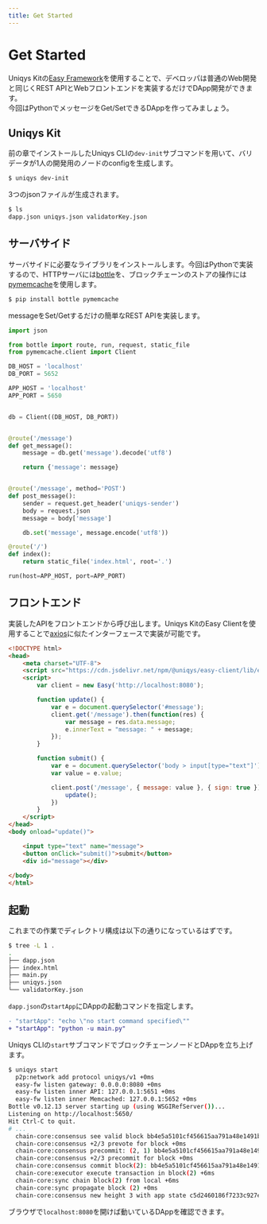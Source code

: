 ```yaml
---
title: Get Started
---
```


# Get Started  
Uniqys Kitの[Easy Framework](/ja/easy-framework/easy-framework.md)を使用することで、デベロッパは普通のWeb開発と同じくREST APIとWebフロントエンドを実装するだけでDApp開発ができます。  
今回はPythonでメッセージをGet/SetできるDAppを作ってみましょう。

## Uniqys Kit
前の章でインストールしたUniqys CLIの`dev-init`サブコマンドを用いて、バリデータが1人の開発用のノードのconfigを生成します。

```bash
$ uniqys dev-init
```

3つのjsonファイルが生成されます。

```bash
$ ls
dapp.json uniqys.json validatorKey.json
```


## サーバサイド
サーバサイドに必要なライブラリをインストールします。今回はPythonで実装するので、HTTPサーバには[bottle](https://bottlepy.org)を、ブロックチェーンのストアの操作には[pymemcache](https://github.com/pinterest/pymemcache)を使用します。

```bash
$ pip install bottle pymemcache
```

messageをSet/Getするだけの簡単なREST APIを実装します。

```python
import json

from bottle import route, run, request, static_file
from pymemcache.client import Client

DB_HOST = 'localhost'
DB_PORT = 5652

APP_HOST = 'localhost'
APP_PORT = 5650


db = Client((DB_HOST, DB_PORT))


@route('/message')
def get_message():
    message = db.get('message').decode('utf8')

    return {'message': message}


@route('/message', method='POST')
def post_message():
    sender = request.get_header('uniqys-sender')
    body = request.json
    message = body['message']

    db.set('message', message.encode('utf8'))

@route('/')
def index():
    return static_file('index.html', root='.')

run(host=APP_HOST, port=APP_PORT)

```

## フロントエンド
実装したAPIをフロントエンドから呼び出します。Uniqys KitのEasy Clientを使用することで[axios](https://github.com/axios/axios)に似たインターフェースで実装が可能です。

```html
<!DOCTYPE html>
<head>
    <meta charset="UTF-8">
    <script src="https://cdn.jsdelivr.net/npm/@uniqys/easy-client/lib/easy.js"></script>
    <script>
        var client = new Easy('http://localhost:8080');

        function update() {
            var e = document.querySelector('#message');
            client.get('/message').then(function(res) {
                var message = res.data.message;
                e.innerText = "message: " + message;
            });
        }

        function submit() {
            var e = document.querySelector('body > input[type="text"]');
            var value = e.value;

            client.post('/message', { message: value }, { sign: true }).then(function() {
                update();
            })
        }
    </script>
</head>
<body onload="update()">

    <input type="text" name="message">
    <button onClick="submit()">submit</button>
    <div id="message"></div>
    
</body>
</html>
```

## 起動
これまでの作業でディレクトリ構成は以下の通りになっているはずです。

```bash
$ tree -L 1 .
.
├── dapp.json
├── index.html
├── main.py
├── uniqys.json
└── validatorKey.json
```

`dapp.json`の`startApp`にDAppの起動コマンドを指定します。
```diff
- "startApp": "echo \"no start command specified\""
+ "startApp": "python -u main.py"
```

Uniqys CLIの`start`サブコマンドでブロックチェーンノードとDAppを立ち上げます。

```bash
$ uniqys start
  p2p:network add protocol uniqys/v1 +0ms
  easy-fw listen gateway: 0.0.0.0:8080 +0ms
  easy-fw listen inner API: 127.0.0.1:5651 +0ms
  easy-fw listen inner Memcached: 127.0.0.1:5652 +0ms
Bottle v0.12.13 server starting up (using WSGIRefServer())...
Listening on http://localhost:5650/
Hit Ctrl-C to quit.
# ...
  chain-core:consensus see valid block bb4e5a5101cf456615aa791a48e1491b347985f02cfd1758a7b9f50d07c4ad4c +0ms
  chain-core:consensus +2/3 prevote for block +0ms
  chain-core:consensus precommit: (2, 1) bb4e5a5101cf456615aa791a48e1491b347985f02cfd1758a7b9f50d07c4ad4c +1ms
  chain-core:consensus +2/3 precommit for block +0ms
  chain-core:consensus commit block(2): bb4e5a5101cf456615aa791a48e1491b347985f02cfd1758a7b9f50d07c4ad4c +0ms
  chain-core:executor execute transaction in block(2) +6ms
  chain-core:sync chain block(2) from local +6ms
  chain-core:sync propagate block (2) +0ms
  chain-core:consensus new height 3 with app state c5d2460186f7233c927e7db2dcc703c0e500b653ca82273b7bfad8045d85a470 +2ms
```

ブラウザで`localhost:8080`を開けば動いているDAppを確認できます。